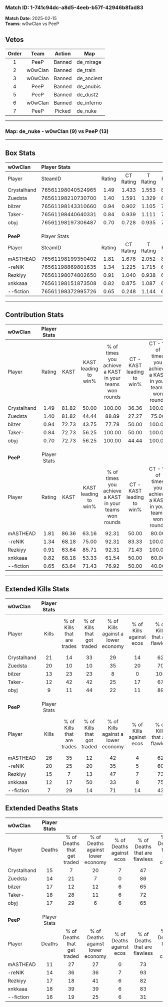 ### Match ID: 1-741c94dc-a8d5-4eeb-b57f-42946b8fad83  
**Match Date**: 2025-02-15  
**Teams**: w0wClan vs PeeP  

## Vetos  

| Order | Team | Action | Map |
| :---: | :--: | :----: | --- |
| 1 | PeeP | Banned | de_mirage |
| 2 | w0wClan | Banned | de_train |
| 3 | w0wClan | Banned | de_ancient |
| 4 | PeeP | Banned | de_anubis |
| 5 | PeeP | Banned | de_dust2 |
| 6 | w0wClan | Banned | de_inferno |
| 7 | PeeP | Picked | de_nuke |

---  

### **Map**: de_nuke - w0wClan (9) vs PeeP (13)  
---  

## Box Stats  

| **w0wClan** | Player Stats      |        |           |          |       |       |       |         |        |      |     |
| :- | :- | :-: | :-: | :-: | :-: | :-: | :-: | :-: | :-: | :-: | :-: |
| Player      | SteamID           | Rating | CT Rating | T Rating | KAST  |  ADR  | Kills | Assists | Deaths | K/D  | HS% |
| Crystalhand | 76561198040524965 |  1.49  |   1.433   |  1.553   | 81.82 | 107.2 |  21   |    5    |   15   | 1.40 | 38  |
| Zuedsta     | 76561198210730700 |  1.40  |   1.591   |  1.329   | 81.82 | 87.3  |  20   |    3    |   14   | 1.43 | 50  |
| bilzer      | 76561198143310660 |  0.94  |   0.902   |  1.105   | 72.73 | 72.0  |  13   |    3    |   17   | 0.76 | 53  |
| Taker-      | 76561198440640331 |  0.84  |   0.939   |  1.111   | 72.73 | 63.6  |  12   |    2    |   18   | 0.67 | 41  |
| obyj        | 76561198197306487 |  0.70  |   0.728   |  0.935   | 72.73 | 47.8  |   9   |    3    |   17   | 0.53 | 66  |
|             |                   |        |           |          |       |       |       |         |        |      |     |
|             |                   |        |           |          |       |       |       |         |        |      |     |
|             |                   |        |           |          |       |       |       |         |        |      |     |
| **PeeP**    | Player Stats      |        |           |          |       |       |       |         |        |      |     |
| Player      | SteamID           | Rating | CT Rating | T Rating | KAST  |  ADR  | Kills | Assists | Deaths | K/D  | HS% |
| mASTHEAD    | 76561198199350402 |  1.81  |   1.678   |  2.052   | 86.36 | 106.8 |  26   |    4    |   11   | 2.36 | 30  |
| -reNIK      | 76561198869801635 |  1.34  |   1.225   |  1.715   | 68.18 | 98.2  |  20   |    4    |   14   | 1.43 | 75  |
| Rezkiyy     | 76561198074802650 |  0.91  |   1.040   |  0.938   | 63.64 | 61.9  |  15   |    2    |   17   | 0.88 | 33  |
| xnkkaaa     | 76561198151873508 |  0.82  |   0.875   |  1.087   | 68.18 | 65.1  |  12   |    4    |   18   | 0.67 | 83  |
| --fiction   | 76561198372995726 |  0.65  |   0.248   |  1.144   | 63.64 | 63.4  |   7   |    8    |   16   | 0.44 | 71  |
---  

## Contribution Stats  

| **w0wClan** | Player Stats |       |                      |                                                        |                           |                                                             |                          |                                                            |
| :- | :-: | :-: | :-: | :-: | :-: | :-: | :-: | :-: |
| Player      |    Rating    | KAST  | KAST leading to win% | % of times you achieve a KAST in your teams won rounds | CT - KAST leading to win% | CT - % of times you achieve a KAST in your teams won rounds | T - KAST leading to win% | T - % of times you achieve a KAST in your teams won rounds |
| Crystalhand |     1.49     | 81.82 |        50.00         |                         100.00                         |           36.36           |                           100.00                            |          71.43           |                           100.00                           |
| Zuedsta     |     1.40     | 81.82 |        44.44         |                         88.89                          |           27.27           |                            75.00                            |          71.43           |                           100.00                           |
| bilzer      |     0.94     | 72.73 |        43.75         |                         77.78                          |           50.00           |                           100.00                            |          37.50           |                           60.00                            |
| Taker-      |     0.84     | 72.73 |        56.25         |                         100.00                         |           50.00           |                           100.00                            |          62.50           |                           100.00                           |
| obyj        |     0.70     | 72.73 |        56.25         |                         100.00                         |           44.44           |                           100.00                            |          71.43           |                           100.00                           |
|             |              |       |                      |                                                        |                           |                                                             |                          |                                                            |
|             |              |       |                      |                                                        |                           |                                                             |                          |                                                            |
|             |              |       |                      |                                                        |                           |                                                             |                          |                                                            |
| **PeeP**    | Player Stats |       |                      |                                                        |                           |                                                             |                          |                                                            |
| Player      |    Rating    | KAST  | KAST leading to win% | % of times you achieve a KAST in your teams won rounds | CT - KAST leading to win% | CT - % of times you achieve a KAST in your teams won rounds | T - KAST leading to win% | T - % of times you achieve a KAST in your teams won rounds |
| mASTHEAD    |     1.81     | 86.36 |        63.16         |                         92.31                          |           50.00           |                            80.00                            |          72.73           |                           100.00                           |
| -reNIK      |     1.34     | 68.18 |        75.00         |                         92.31                          |           83.33           |                           100.00                            |          70.00           |                           87.50                            |
| Rezkiyy     |     0.91     | 63.64 |        85.71         |                         92.31                          |           71.43           |                           100.00                            |          100.00          |                           87.50                            |
| xnkkaaa     |     0.82     | 68.18 |        53.33         |                         61.54                          |           50.00           |                            60.00                            |          55.56           |                           62.50                            |
| --fiction   |     0.65     | 63.64 |        71.43         |                         76.92                          |           50.00           |                            40.00                            |          80.00           |                           100.00                           |
---  

## Extended Kills Stats  

| **w0wClan** | Player Stats |                            |                            |                                    |                         |                              |                                 |                                       |                    |           |
| :- | :-: | :-: | :-: | :-: | :-: | :-: | :-: | :-: | :-: | :-: |
| Player      |    Kills     | % of Kills that are trades | % of Kills that got traded | % of Kills against a lower economy | % of Kills against ecos | % of Kills that are flawless | % of Kills that are close duels | % of Kills that are assisted by flash | Pistol Round Kills | AWP Kills |
| Crystalhand |      21      |             14             |             33             |                 29                 |           14            |              62              |               14                |                   0                   |         1          |     0     |
| Zuedsta     |      20      |             10             |             10             |                 35                 |           20            |              70              |               10                |                  10                   |         1          |     0     |
| bilzer      |      13      |             23             |             23             |                 8                  |            0            |             100              |                0                |                   0                   |         3          |     5     |
| Taker-      |      12      |             42             |             42             |                 25                 |           17            |              67              |               25                |                   0                   |         0          |     0     |
| obyj        |      9       |             11             |             44             |                 22                 |           11            |              89              |                0                |                  11                   |         1          |     0     |
|             |              |                            |                            |                                    |                         |                              |                                 |                                       |                    |           |
|             |              |                            |                            |                                    |                         |                              |                                 |                                       |                    |           |
|             |              |                            |                            |                                    |                         |                              |                                 |                                       |                    |           |
| **PeeP**    | Player Stats |                            |                            |                                    |                         |                              |                                 |                                       |                    |           |
| Player      |    Kills     | % of Kills that are trades | % of Kills that got traded | % of Kills against a lower economy | % of Kills against ecos | % of Kills that are flawless | % of Kills that are close duels | % of Kills that are assisted by flash | Pistol Round Kills | AWP Kills |
| mASTHEAD    |      26      |             35             |             12             |                 42                 |            4            |              62              |                4                |                   4                   |         3          |    16     |
| -reNIK      |      20      |             25             |             20             |                 35                 |            5            |              60              |                5                |                  10                   |         1          |     0     |
| Rezkiyy     |      15      |             7              |             13             |                 47                 |            7            |              73              |                7                |                   0                   |         0          |     1     |
| xnkkaaa     |      12      |             17             |             50             |                 33                 |            8            |              75              |                0                |                   8                   |         3          |     0     |
| --fiction   |      7       |             29             |             14             |                 71                 |           14            |              43              |               14                |                   0                   |         0          |     0     |
## Extended Deaths Stats  

| **w0wClan** | Player Stats |                             |                                   |                          |                               |                            |                           |               |
| :- | :-: | :-: | :-: | :-: | :-: | :-: | :-: | :-: |
| Player      |    Deaths    | % of Deaths that get traded | % of Deaths against lower economy | % of Deaths against ecos | % of Deaths that are flawless | % of Deaths that are close | % of Deaths while blinded | Deaths to AWP |
| Crystalhand |      15      |              7              |                20                 |            7             |              47               |             7              |             7             |       4       |
| Zuedsta     |      14      |             21              |                 7                 |            0             |              86               |             0              |             0             |       2       |
| bilzer      |      17      |             12              |                12                 |            6             |              65               |             0              |             6             |       5       |
| Taker-      |      18      |             28              |                11                 |            6             |              72               |             17             |            11             |       3       |
| obyj        |      17      |             29              |                 6                 |            6             |              65               |             0              |             0             |       3       |
|             |              |                             |                                   |                          |                               |                            |                           |               |
|             |              |                             |                                   |                          |                               |                            |                           |               |
|             |              |                             |                                   |                          |                               |                            |                           |               |
| **PeeP**    | Player Stats |                             |                                   |                          |                               |                            |                           |               |
| Player      |    Deaths    | % of Deaths that get traded | % of Deaths against lower economy | % of Deaths against ecos | % of Deaths that are flawless | % of Deaths that are close | % of Deaths while blinded | Deaths to AWP |
| mASTHEAD    |      11      |             27              |                27                 |            0             |              73               |             18             |            18             |       1       |
| -reNIK      |      14      |             36              |                36                 |            7             |              93               |             7              |             0             |       0       |
| Rezkiyy     |      17      |             18              |                41                 |            6             |              82               |             0              |             6             |       1       |
| xnkkaaa     |      18      |             39              |                39                 |            6             |              83               |             0              |             0             |       2       |
| --fiction   |      16      |             19              |                25                 |            6             |              31               |             31             |             0             |       1       |
